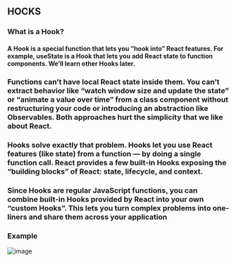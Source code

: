 ## HOCKS
### What is a Hook? 
#### A Hook is a special function that lets you “hook into” React features. For example, useState is a Hook that lets you add React state to function components. We’ll learn other Hooks later.


### Functions can’t have local React state inside them. You can’t extract behavior like “watch window size and update the state” or “animate a value over time” from a class component without restructuring your code or introducing an abstraction like Observables. Both approaches hurt the simplicity that we like about React.
### Hooks solve exactly that problem. Hooks let you use React features (like state) from a function — by doing a single function call. React provides a few built-in Hooks exposing the “building blocks” of React: state, lifecycle, and context.

### Since Hooks are regular JavaScript functions, you can combine built-in Hooks provided by React into your own “custom Hooks”. This lets you turn complex problems into one-liners and share them across your application 

### Example
![image](https://miro.medium.com/max/875/1*9QhpwSGTKM-c8sc4UNcxqA.png)
